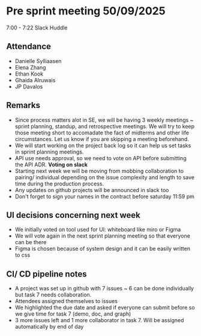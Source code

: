 # Pre sprint meeting 50/09/2025
7:00 - 7:22 Slack Huddle

## Attendance 
- Danielle Sylliaasen
- Elena Zhang
- Ethan Kook
- Ghaida Alruwais
- JP Davalos

## Remarks
- Since process matters alot in SE, we will be having 3 weekly meetings ~ sprint planning, standup, and retrospective meetings. We will try to keep those meeting short to accomadate the fact of midterms and other life circumstances. Let us know if you are skipping a meeting beforehand. 
- We will start working on the project back log so it can help us set tasks in sprint planning meetings.
- API use needs approval, so we need to vote on API before submitting the API ADR. __Voting on slack__
- Starting next week we will be moving from mobbing collaboration to pairing/ individual depending on the issue complexity and length to save time during the production process.
- Any updates on github projects will be announced in slack too
- Don't forget to sign your names in the contract before saturday 11:59 pm 

## UI decisions concerning next week
- We initially voted on tool used for UI: whiteboard like miro or Figma
- We will vote again in the next sprint planning meeting so that everyone can be there
- Figma is chosen because of system design and it can be easily written to css

## CI/ CD pipeline notes
- A project was set up in github with 7 issues ~ 6 can be done individually but task 7 needs collaboration.
- Attendees assigned themselves to issues
- We highlighted the due date and asked if everyone can submit before so we give time for task 7 (demo, doc, and graph)
- 3 more issues left and 1 more collaborator in task 7. Will be assigned automatically by end of day 
